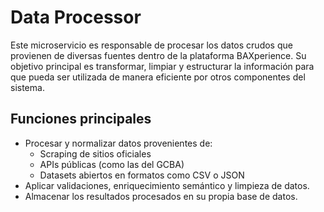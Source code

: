 # Data Processor

Este microservicio es responsable de procesar los datos crudos que provienen de diversas fuentes dentro de la plataforma BAXperience. Su objetivo principal es transformar, limpiar y estructurar la información para que pueda ser utilizada de manera eficiente por otros componentes del sistema.

## Funciones principales

- Procesar y normalizar datos provenientes de:
  - Scraping de sitios oficiales
  - APIs públicas (como las del GCBA)
  - Datasets abiertos en formatos como CSV o JSON
- Aplicar validaciones, enriquecimiento semántico y limpieza de datos.
- Almacenar los resultados procesados en su propia base de datos.